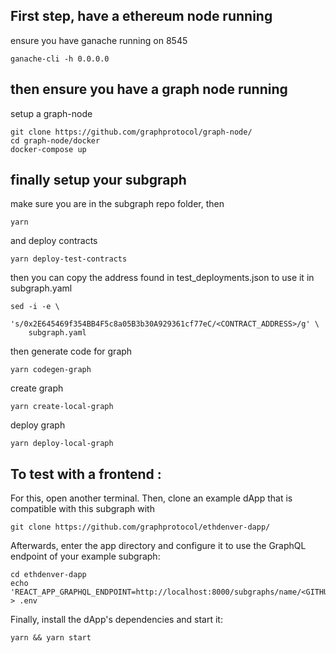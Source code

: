 ## First step, have a ethereum node running
ensure you have ganache running on 8545
```
ganache-cli -h 0.0.0.0
```

## then ensure you have a graph node running
setup a graph-node
```
git clone https://github.com/graphprotocol/graph-node/
cd graph-node/docker
docker-compose up
```

## finally setup your subgraph 

make sure you are in the subgraph repo folder, then
```
yarn
```

and deploy contracts
```
yarn deploy-test-contracts
```

then you can copy the address found in test_deployments.json to use it in subgraph.yaml
```
sed -i -e \
    's/0x2E645469f354BB4F5c8a05B3b30A929361cf77eC/<CONTRACT_ADDRESS>/g' \
    subgraph.yaml
```

then generate code for graph
```
yarn codegen-graph
```

create graph
```
yarn create-local-graph
```

deploy graph
```
yarn deploy-local-graph
```


## To test with a frontend : 

For this, open another terminal. Then, clone an example dApp that is compatible with this subgraph with
```
git clone https://github.com/graphprotocol/ethdenver-dapp/
```
Afterwards, enter the app directory and configure it to use the GraphQL endpoint of your example subgraph:

```
cd ethdenver-dapp
echo 'REACT_APP_GRAPHQL_ENDPOINT=http://localhost:8000/subgraphs/name/<GITHUB_USERNAME>/<SUBGRAPH_NAME>' > .env
```

Finally, install the dApp's dependencies and start it:

```
yarn && yarn start
```